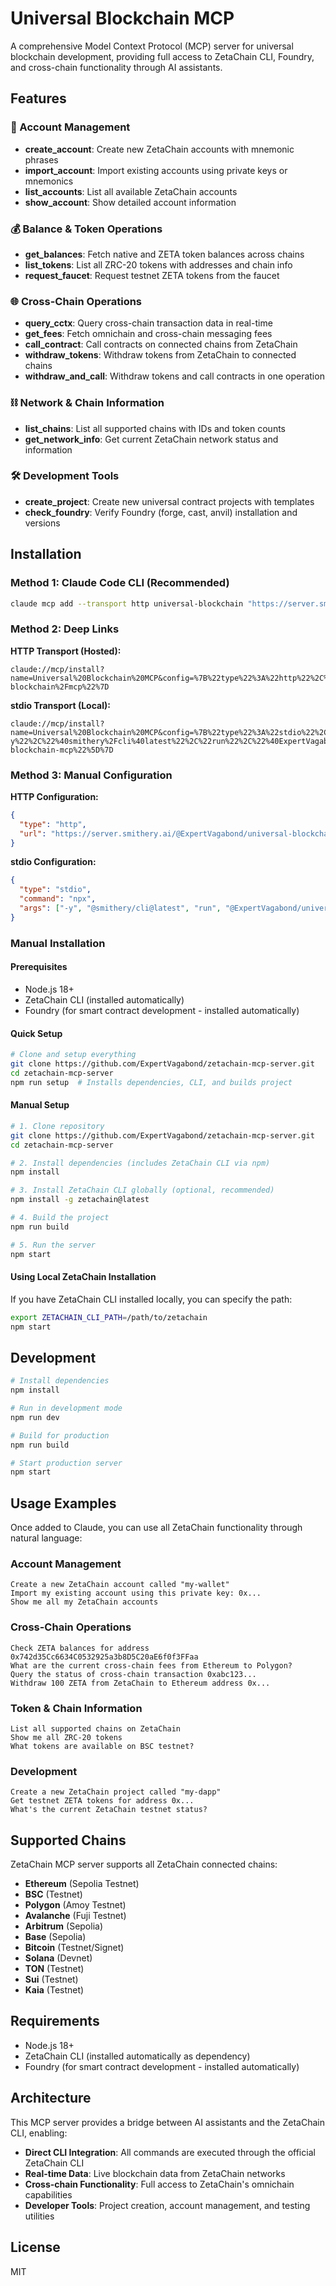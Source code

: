 # Universal Blockchain MCP

A comprehensive Model Context Protocol (MCP) server for universal blockchain development, providing full access to ZetaChain CLI, Foundry, and cross-chain functionality through AI assistants.

## Features

### 🔐 Account Management
- **create_account**: Create new ZetaChain accounts with mnemonic phrases
- **import_account**: Import existing accounts using private keys or mnemonics  
- **list_accounts**: List all available ZetaChain accounts
- **show_account**: Show detailed account information

### 💰 Balance & Token Operations
- **get_balances**: Fetch native and ZETA token balances across chains
- **list_tokens**: List all ZRC-20 tokens with addresses and chain info
- **request_faucet**: Request testnet ZETA tokens from the faucet

### 🌐 Cross-Chain Operations
- **query_cctx**: Query cross-chain transaction data in real-time
- **get_fees**: Fetch omnichain and cross-chain messaging fees
- **call_contract**: Call contracts on connected chains from ZetaChain
- **withdraw_tokens**: Withdraw tokens from ZetaChain to connected chains
- **withdraw_and_call**: Withdraw tokens and call contracts in one operation

### ⛓️ Network & Chain Information
- **list_chains**: List all supported chains with IDs and token counts
- **get_network_info**: Get current ZetaChain network status and information

### 🛠️ Development Tools  
- **create_project**: Create new universal contract projects with templates
- **check_foundry**: Verify Foundry (forge, cast, anvil) installation and versions

## Installation

### Method 1: Claude Code CLI (Recommended)

```bash
claude mcp add --transport http universal-blockchain "https://server.smithery.ai/@ExpertVagabond/universal-blockchain/mcp"
```

### Method 2: Deep Links

**HTTP Transport (Hosted):**
```
claude://mcp/install?name=Universal%20Blockchain%20MCP&config=%7B%22type%22%3A%22http%22%2C%22url%22%3A%22https%3A%2F%2Fserver.smithery.ai%2F%40ExpertVagabond%2Funiversal-blockchain%2Fmcp%22%7D
```

**stdio Transport (Local):**
```
claude://mcp/install?name=Universal%20Blockchain%20MCP&config=%7B%22type%22%3A%22stdio%22%2C%22command%22%3A%22npx%22%2C%22args%22%3A%5B%22-y%22%2C%22%40smithery%2Fcli%40latest%22%2C%22run%22%2C%22%40ExpertVagabond%2Funiversal-blockchain-mcp%22%5D%7D
```

### Method 3: Manual Configuration

**HTTP Configuration:**
```json
{
  "type": "http",
  "url": "https://server.smithery.ai/@ExpertVagabond/universal-blockchain/mcp"
}
```

**stdio Configuration:**
```json
{
  "type": "stdio", 
  "command": "npx",
  "args": ["-y", "@smithery/cli@latest", "run", "@ExpertVagabond/universal-blockchain-mcp"]
}
```

### Manual Installation

#### Prerequisites
- Node.js 18+
- ZetaChain CLI (installed automatically)
- Foundry (for smart contract development - installed automatically)

#### Quick Setup
```bash
# Clone and setup everything
git clone https://github.com/ExpertVagabond/zetachain-mcp-server.git
cd zetachain-mcp-server
npm run setup  # Installs dependencies, CLI, and builds project
```

#### Manual Setup
```bash
# 1. Clone repository
git clone https://github.com/ExpertVagabond/zetachain-mcp-server.git
cd zetachain-mcp-server

# 2. Install dependencies (includes ZetaChain CLI via npm)
npm install

# 3. Install ZetaChain CLI globally (optional, recommended)
npm install -g zetachain@latest

# 4. Build the project
npm run build

# 5. Run the server
npm start
```

#### Using Local ZetaChain Installation
If you have ZetaChain CLI installed locally, you can specify the path:
```bash
export ZETACHAIN_CLI_PATH=/path/to/zetachain
npm start
```

## Development

```bash
# Install dependencies
npm install

# Run in development mode
npm run dev

# Build for production
npm run build

# Start production server
npm start
```

## Usage Examples

Once added to Claude, you can use all ZetaChain functionality through natural language:

### Account Management
```
Create a new ZetaChain account called "my-wallet"
Import my existing account using this private key: 0x...
Show me all my ZetaChain accounts
```

### Cross-Chain Operations
```
Check ZETA balances for address 0x742d35Cc6634C0532925a3b8D5C20aE6f0f3FFaa
What are the current cross-chain fees from Ethereum to Polygon?
Query the status of cross-chain transaction 0xabc123...
Withdraw 100 ZETA from ZetaChain to Ethereum address 0x...
```

### Token & Chain Information  
```
List all supported chains on ZetaChain
Show me all ZRC-20 tokens
What tokens are available on BSC testnet?
```

### Development
```
Create a new ZetaChain project called "my-dapp" 
Get testnet ZETA tokens for address 0x...
What's the current ZetaChain testnet status?
```

## Supported Chains

ZetaChain MCP server supports all ZetaChain connected chains:

- **Ethereum** (Sepolia Testnet)
- **BSC** (Testnet) 
- **Polygon** (Amoy Testnet)
- **Avalanche** (Fuji Testnet)
- **Arbitrum** (Sepolia)
- **Base** (Sepolia)
- **Bitcoin** (Testnet/Signet)
- **Solana** (Devnet)
- **TON** (Testnet)
- **Sui** (Testnet)
- **Kaia** (Testnet)

## Requirements

- Node.js 18+
- ZetaChain CLI (installed automatically as dependency)
- Foundry (for smart contract development - installed automatically)

## Architecture

This MCP server provides a bridge between AI assistants and the ZetaChain CLI, enabling:

- **Direct CLI Integration**: All commands are executed through the official ZetaChain CLI
- **Real-time Data**: Live blockchain data from ZetaChain networks  
- **Cross-chain Functionality**: Full access to ZetaChain's omnichain capabilities
- **Developer Tools**: Project creation, account management, and testing utilities

## License

MIT